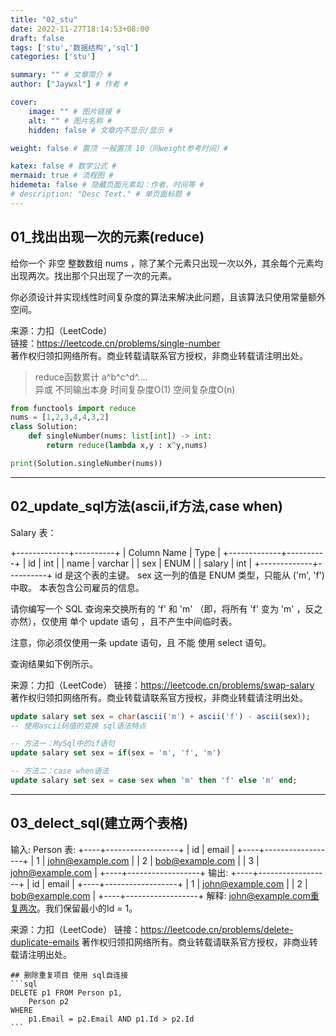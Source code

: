 ```yaml
---
title: "02_stu"
date: 2022-11-27T18:14:53+08:00
draft: false
tags: ['stu','数据结构','sql']
categories: ['stu']

summary: "" # 文章简介 #
author: ["Jaywxl"] # 作者 #

cover:
    image: "" # 图片链接 #
    alt: "" # 图片名称 #
    hidden: false # 文章内不显示/显示 #

weight: false # 置顶 一般置顶 10（同weight参考时间）#

katex: false # 数学公式 #
mermaid: true # 流程图 #
hidemeta: false # 隐藏页面元素如：作者、时间等 #
# description: "Desc Text." # 单页面标题 #
---
```





## 01_找出出现一次的元素(reduce)
给你一个 非空 整数数组 nums ，除了某个元素只出现一次以外，其余每个元素均出现两次。找出那个只出现了一次的元素。  

你必须设计并实现线性时间复杂度的算法来解决此问题，且该算法只使用常量额外空间。  

来源：力扣（LeetCode）  
链接：https://leetcode.cn/problems/single-number  
著作权归领扣网络所有。商业转载请联系官方授权，非商业转载请注明出处。  


> reduce函数累计 a^b^c^d^....  
> 异或  不同输出本身  时间复杂度O(1)   空间复杂度O(n) 

```python
from functools import reduce
nums = [1,2,3,4,4,3,2]
class Solution:
    def singleNumber(nums: list[int]) -> int:
        return reduce(lambda x,y : x^y,nums)

print(Solution.singleNumber(nums))
```

---
## 02_update_sql方法(ascii,if方法,case when)
Salary 表：

+-------------+----------+
| Column Name | Type     |
+-------------+----------+
| id          | int      |
| name        | varchar  |
| sex         | ENUM     |
| salary      | int      |
+-------------+----------+
id 是这个表的主键。
sex 这一列的值是 ENUM 类型，只能从 ('m', 'f') 中取。
本表包含公司雇员的信息。
 

请你编写一个 SQL 查询来交换所有的 'f' 和 'm' （即，将所有 'f' 变为 'm' ，反之亦然），仅使用 单个 update 语句 ，且不产生中间临时表。

注意，你必须仅使用一条 update 语句，且 不能 使用 select 语句。

查询结果如下例所示。

来源：力扣（LeetCode）
链接：https://leetcode.cn/problems/swap-salary
著作权归领扣网络所有。商业转载请联系官方授权，非商业转载请注明出处。

```sql
update salary set sex = char(ascii('m') + ascii('f') - ascii(sex));
-- 使用ascii码值的变换 sql语法特点
```

```sql
-- 方法一：MySql中的if语句
update salary set sex = if(sex = 'm', 'f', 'm')

-- 方法二：case when语法
update salary set sex = case sex when 'm' then 'f' else 'm' end;
```
---
## 03_delect_sql(建立两个表格)
输入: 
Person 表:
+----+------------------+
| id | email            |
+----+------------------+
| 1  | john@example.com |
| 2  | bob@example.com  |
| 3  | john@example.com |
+----+------------------+
输出: 
+----+------------------+
| id | email            |
+----+------------------+
| 1  | john@example.com |
| 2  | bob@example.com  |
+----+------------------+
解释: john@example.com重复两次。我们保留最小的Id = 1。

来源：力扣（LeetCode）
链接：https://leetcode.cn/problems/delete-duplicate-emails
著作权归领扣网络所有。商业转载请联系官方授权，非商业转载请注明出处。
~~~
## 删除重复项目 使用 sql自连接 
```sql
DELETE p1 FROM Person p1,
    Person p2
WHERE
    p1.Email = p2.Email AND p1.Id > p2.Id
```
 

